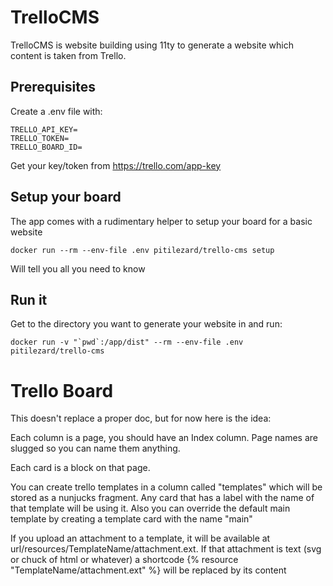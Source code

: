 # TrelloCMS

TrelloCMS is website building using 11ty to generate a website which content is taken from Trello.

## Prerequisites

Create a .env file with:

```
TRELLO_API_KEY=
TRELLO_TOKEN=
TRELLO_BOARD_ID=
```

Get your key/token from https://trello.com/app-key

## Setup your board

The app comes with a rudimentary helper to setup your board for a basic website

```
docker run --rm --env-file .env pitilezard/trello-cms setup
```

Will tell you all you need to know

## Run it

Get to the directory you want to generate your website in and run:

```
docker run -v "`pwd`:/app/dist" --rm --env-file .env pitilezard/trello-cms
```

# Trello Board

This doesn't replace a proper doc, but for now here is the idea:

Each column is a page, you should have an Index column. Page names are slugged so you can name them anything.

Each card is a block on that page.

You can create trello templates in a column called "templates" which will be stored as a nunjucks fragment. Any card that has a label with the name of that template will be using it. Also you can override the default main template by creating a template card with the name "main"

If you upload an attachment to a template, it will be available at url/resources/TemplateName/attachment.ext. If that attachment is text (svg or chuck of html or whatever) a shortcode {% resource "TemplateName/attachment.ext" %} will be replaced by its content

